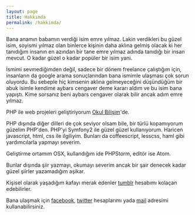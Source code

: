 ```yaml
---
layout: page
title: Hakkımda
permalink: /hakkimda/
---
```


Bana anamın babamın verdiği isim emre yılmaz. Lakin verdikleri bu güzel isim, soyismi yılmaz olan binlerce kişinin daha aklına gelmiş olacak ki her tanıdığım insanın en azından bir tane emre yılmaz adında tanıdığı bir insan mevcut. O kadar güzel o kadar popüler bir isim yani.

İsmimi sevmediğimden değil, sadece bir dönem freelance çalıştığım için, insanların da google arama sonuçlarından bana ismimle ulaşması çok sorun oluyordu. Bu sebeple hiç kimsenin aklına gelmeyeceğini düşündüğüm bir abuk isimle kendime aybars cengaver deme kararı aldım ve bu isim bana yapıştı. Kime sorsanız beni aybars cengaver olarak bilir ancak adım emre yılmaz.

PHP ile web projeleri geliştiriyorum [Okul Bilişim](http://okulbilisim.com)'de.

PHP dışında diğer dilleri de çok seviyor olsam bile, bir türlü kopamıyorum güzelim PHP'den. PHP'yi Symfony2 ile güzel güzel kullanıyorum. Haricen javascript, html, css ile ilgiliyim. Bunları da coffeescript, lesscss, haml gibi yardımcılarla yapmayı severim.

Geliştirme ortamım OSX, kullandığım ide PHPStorm, editör ise Atom.

Bunlar dışında şiir yazmayı, okumayı severim ancak bir şair denecek kadar güzel şiirler yazamadığım aşikar.

Kişisel olarak yaşadığım kafayı merak edenler [tumblr](http://blog.aybarscengaver.com) hesabımı kolaçan edebilirler.

Bana ulaşmak için [facebook](http://fb.me/delirehberi), [twitter](http://twitter.com/aybarscengaver) hesaplarımı yada [mail](mailto:e@emre.xyz) adresimi kullanabilirsiniz.
